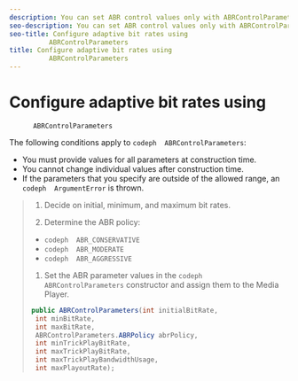 ```yaml
---
description: You can set ABR control values only with ABRControlParameters, but you can construct a new one at any time.
seo-description: You can set ABR control values only with ABRControlParameters, but you can construct a new one at any time.
seo-title: Configure adaptive bit rates using
		  ABRControlParameters
title: Configure adaptive bit rates using
		  ABRControlParameters
---
```


# Configure adaptive bit rates using
		  ABRControlParameters

The following conditions apply to `codeph  ABRControlParameters`:
* You must provide values for all parameters at construction time.
* You cannot change individual values after construction time.
* If the parameters that you specify are outside of the allowed range, an `codeph  ArgumentError` is thrown.

>1. Decide on initial, minimum, and maximum bit rates.
>   
>1. Determine the ABR policy:
>   
>* `codeph  ABR_CONSERVATIVE`
>* `codeph  ABR_MODERATE`
>* `codeph  ABR_AGGRESSIVE`
>   
>   
>   
>1. Set the ABR parameter values in the `codeph  ABRControlParameters` constructor and assign them to the Media Player.
>   ```java
>   public ABRControlParameters(int initialBitRate, 
>    int minBitRate, 
>    int maxBitRate, 
>    ABRControlParameters.ABRPolicy abrPolicy, 
>    int minTrickPlayBitRate, 
>    int maxTrickPlayBitRate, 
>    int maxTrickPlayBandwidthUsage, 
>    int maxPlayoutRate);
>   ```
>   
>   
>   
